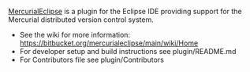 [MercurialEclipse](https://bitbucket.org/mercurialeclipse/main) is a plugin for the Eclipse IDE providing support 
for the Mercurial distributed version control system. 

* See the wiki for more information: <https://bitbucket.org/mercurialeclipse/main/wiki/Home>
* For developer setup and build instructions see plugin/README.md
* For Contributors file see plugin/Contributors


